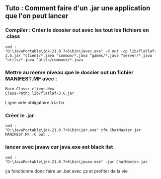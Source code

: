 ## Tuto : Comment faire d'un .jar une application que l'on peut lancer

### Compiler : Créer le dossier out avec les tout les fichiers en .class

```
cmd :
"D:\JavaPortable\jdk-21.0.7+6\bin\javac.exe" -d out -cp lib/flatlaf-3.6.jar ^client/*.java ^common/*.java ^games/*.java ^server/*.java ^utils/*.java ^utils/command/*.java
```

### Mettre au meme niveau que le dossier out un fichier MANIFEST.MF avec : 
```
Main-Class: client.New
Class-Path: lib/flatlaf-3.6.jar

```
Ligne vide obligatoire à la fin


### Créer le .jar
```
cmd : 
"D:\JavaPortable\jdk-21.0.7+6\bin\jar.exe" cfm ChatMaster.jar MANIFEST.MF -C out .
```

### lancer avec javaw car java.exe est black list 
```
cmd :
"D:\JavaPortable\jdk-21.0.7+6\bin\javaw.exe" -jar ChatMaster.jar
```

ça fonctionne donc faire un .bat avec ça et profiter de la vie
